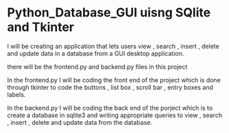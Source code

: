 # Python_Database_GUI uisng SQlite and Tkinter

 I will be creating an application that lets users view , search , insert , delete and update data in a database from a GUI desktop application.
 
there will be the frontend.py and backend.py files in this project

In the frontend.py I will be coding the front end of the project which is done through tkinter to code the buttons , list box , scroll bar , entry boxes and labels.

In the backend.py I will be coding the back end of the porject which is to create a database in sqlite3 and writing appropriate queries to view , search , insert , delete and update data from the database.
